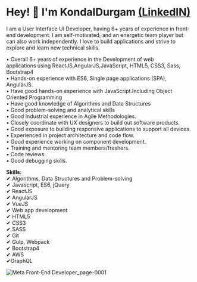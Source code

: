**<h1>Hey! 👋 I'm KondalDurgam [(LinkedIN)](https://www.linkedin.com/in/kondal-durgam-028352166/)</h1>** 

I am a User Interface UI Developer, having 6+ years of experience in front-end development.
I am self-motivated, and an energetic team player but can also work independently. I love to
build applications and strive to explore and learn new technical skills.


• Overall 6+ years  of experience in the Development of web<br/>
  applications using ReactJS,AngularJS,JavaScript, HTML5, CSS3, Sass, Bootstrap4<br/>
• Hands-on experience with ES6, Single page applications (SPA), AngularJS.<br/>
• Have good hands-on experience with JavaScript.Including Object Oriented Programming<br/>
• Have good knowledge of Algorithms and Data Structures<br/>
• Good problem-solving and analytical skills<br/>
• Good Industrial experience in Agile Methodologies.<br/>
• Closely coordinate with UX designers to build out software products.<br/>
• Good exposure to building responsive applications to support all devices.<br/>
• Experienced in project architecture and code flow.<br/>
• Good experience working on component development.<br/>
• Training  and mentoring team members/freshers.<br/>
• Code reviews.<br/>
• Good debugging skills.<br/>

**Skills:**<br/>
✔ Algorithms, Data Structures and Problem-solving <br/>
✔ Javascript,  ES6, jQuery<br/>
✔ ReactJS<br/>
✔ AngularJS<br/>
✔ VueJS<br/>
✔ Web app development<br/>
✔ HTML5<br/>
✔ CSS3<br/>
✔ SASS<br/>
✔ Git<br/>
✔ Gulp, Webpack<br/>
✔ Bootstrap4<br/>
✔ AWS<br/>
✔GraphQL<br/>

![Meta Front-End Developer_page-0001](https://github.com/kondalraodurgam/Kondalraodurgam/assets/20201281/6e00b2bb-40a8-42a2-b540-beeb9afe3959)
